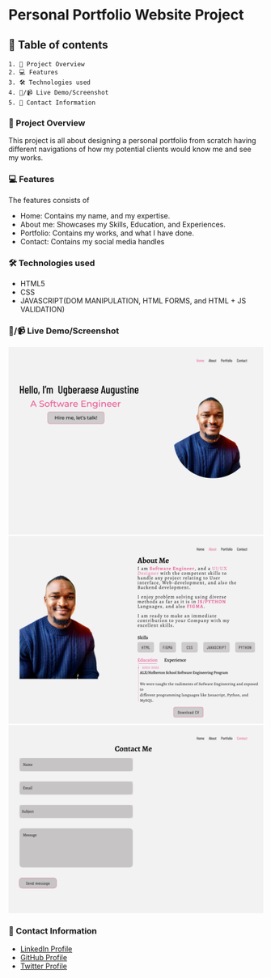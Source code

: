 # Personal Portfolio Website Project

## 📑 Table of contents
    1. 📖 Project Overview
    2. 💻 Features
    3. 🛠️ Technologies used
    4. 📸/📹 Live Demo/Screenshot
    5. 👤 Contact Information


### 📖 Project Overview

This project is all about designing a personal portfolio from scratch having different navigations of how my potential clients would know me and see my works.

### 💻 Features

The features consists of 
* Home: Contains my name, and my expertise.
* About me: Showcases my Skills, Education, and Experiences.
* Portfolio: Contains my works, and what I have done.
* Contact: Contains my social media handles

### 🛠️ Technologies used
* HTML5
* CSS
* JAVASCRIPT(DOM MANIPULATION, HTML FORMS, and HTML + JS VALIDATION)

### 📸/📹 Live Demo/Screenshot
![Screenshot of the project](./High%20fidelity%20design/Frame%201.png)
![Screenshot of the project](./High%20fidelity%20design/Frame%202.png)
![Screenshot of the project](./High%20fidelity%20design/Frame%203.png)


### 👤 Contact Information

* [LinkedIn Profile](https://www.linkedin.com/in/augustine-ugberaese-223692162/)
* [GitHub Profile](https://github.com/Ambitiousdude/)
* [Twitter Profile](https://twitter.com/AUgberaese/)